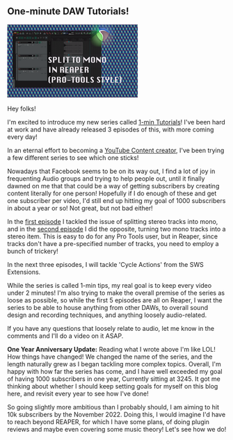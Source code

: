 ## One-minute DAW Tutorials!

![](/blog/rfrt/1/108.png)

Hey folks!

I'm excited to introduce my new series called [1-min Tutorials](https://www.youtube.com/playlist?list=PLjvmrOUg3J0qUO8LLIbJTYD7j0l9VUsJ3)! I've been hard at work and have already released 3 episodes of this, with more coming every day!

In an eternal effort to becoming a [YouTube Content creator](https://www.youtube.com/channel/UCXom6oGEQL7iBGTGaCpyHng), I've been trying a few different series to see which one sticks!

Nowadays that Facebook seems to be on its way out, I find a lot of joy in frequenting Audio groups and trying to help people out, until it finally dawned on me that that could be a way of getting subscribers by creating content literally for one person! Hopefully if I do enough of these and get one subscriber per video, I'd still end up hitting my goal of 1000 subscribers in about a year or so! Not great, but not bad either!

In the [first episode](https://www.youtube.com/watch?v=wgzNt7UbBtA) I tackled the issue of splitting stereo tracks into mono, and in the [second episode](https://www.youtube.com/watch?v=0CsS-BenLx0) I did the opposite, turning two mono tracks into a stereo item. This is easy to do for any Pro Tools user, but in Reaper, since tracks don't have a pre-specified number of tracks, you need to employ a bunch of trickery!

In the next three episodes, I will tackle 'Cycle Actions' from the SWS Extensions.

While the series is called 1-min tips, my real goal is to keep every video under 2 minutes! I'm also trying to make the overall premise of the series as loose as possible, so while the first 5 episodes are all on Reaper, I want the series to be able to house anything from other DAWs, to overall sound design and recording techniques, and anything loosely audio-related.

If you have any questions that loosely relate to audio, let me know in the comments and I'll do a video on it ASAP.

**One Year Anniversary Update:** Reading what I wrote above I'm like LOL! How things have changed! We changed the name of the series, and the length naturally grew as I began tackling more complex topics. Overall, I'm happy with how far the series has come, and I have well exceeded my goal of having 1000 subscribers in one year, Currently sitting at 3245. It got me thinking about whether I should keep setting goals for myself on this blog here, and revisit every year to see how I've done! 

 So going slightly more ambitious than I probably should, I am aiming to hit 10k subscribers by the November 2022. Doing this, I would imagine I'd have to reach beyond REAPER, for which I have some plans, of doing plugin reviews and maybe even covering some music theory! Let's see how we do!
